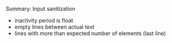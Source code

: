 Summary: Input sanitization 
- inactivity period is float
- empty lines between actual text
- lines with more than expected number of elements (last line)